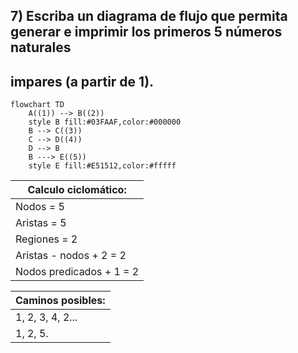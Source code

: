 ## 7) Escriba un diagrama de flujo que permita generar e imprimir los primeros 5 números naturales
## impares (a partir de 1).
```mermaid
flowchart TD
	A((1)) --> B((2))
    style B fill:#03FAAF,color:#000000
    B --> C((3))
    C --> D((4))
    D --> B 
    B ---> E((5))
    style E fill:#E51512,color:#fffff
```
Calculo ciclomático: |
---------------------|
Nodos = 5 |
Aristas = 5 |
Regiones = 2 |
Aristas - nodos + 2 = 2 |
Nodos predicados + 1 = 2 |

Caminos posibles: |
------------------|
 1, 2, 3, 4, 2... |
 1, 2, 5. |